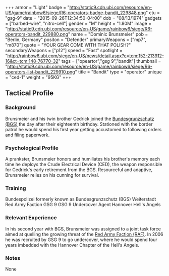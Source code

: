 +++
armor = "Light"
badge = "http://static9.cdn.ubi.com/resource/en-US/game/rainbow6/siege/R6-operators-badge-bandit_229848.png"
ctu = "gsg-9"
date = "2015-09-26T12:34:50-04:00"
dob = "08/13/1974"
gadgets = ["barbed-wire", "nitro-cell"]
gender = "M"
height = "1.80M"
image = "http://static9.cdn.ubi.com/resource/en-US/game/rainbow6/siege/R6-operators-bandit_229880.png"
name = "Dominic Brunsmeier"
pob = "Berlin, Germany"
positon = "Defender"
primaryWeapons = ["mp7", "m870"]
quote = "YOUR GEAR COME WITH THAT POLISH?"
secondaryWeapons = ["p12"]
speed = "Fast"
spotlight = "http://rainbow6.ubi.com/siege/en-US/news/detail.aspx?c=tcm:152-213912-16&ct=tcm:148-76770-32"
tags = ["opeartor","gsg 9","bandit"]
thumbnail = "http://static9.cdn.ubi.com/resource/en-US/game/rainbow6/siege/R6-operators-list-bandit_229910.png"
title = "Bandit"
type = "operator"
unique = "ced-1"
weight = "95KG"
+++

## Tactical Profile

### Background

Brunsmeier and his twin brother Cedrick joined the [Bundesgrunzschutz (BGS)](https://en.wikipedia.org/wiki/Federal_Police_(Germany)) the day after their eighteenth birthday. Stationed with the border patrol he would spend his first year getting accustomed to following orders and filing paperwork.

### Psychological Profile

A prankster, Brunsmeier honors and humiliates his brother's memory each time he deploys the Crude Electrical Device (CED), the weapon responsible for Cedrick's early retirement from the BGS. Resourceful and adaptive, Brunsmeier relies on his cunning for survival.

### Training

Bundespolizei formerly known as Bundesgrunzschutz (BGS)
Weiterstadt Red Army Faction
GSG 9
GSG 9 Undercover Agent Hannover Hell's Angels

### Relevant Experience

In his second year with BGS, Brunsmeier was assigned to a joint task force aimed at quelling the growing threat of the [Red Army Faction (RAF)](https://en.wikipedia.org/wiki/Red_Army_Faction). In 2006 he was recruited by GSG 9 to go undercover, where he would spend four years imbedded with the Hannover Chapter of the Hell's Angels.

### Notes

None
